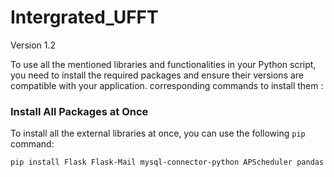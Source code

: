# Intergrated_UFFT
Version 1.2

To use all the mentioned libraries and functionalities in your Python script, you need to install the required packages and ensure their versions are compatible with your application. corresponding commands to install them :

### Install All Packages at Once
To install all the external libraries at once, you can use the following `pip` command:
```bash
pip install Flask Flask-Mail mysql-connector-python APScheduler pandas reportlab XlsxWriter
```
